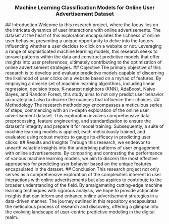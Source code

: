 <div align="center">
  <h3 align="center">Machine Learning Classification Models for Online User Advertisement Dataset</h3>
</div>
## Introduction
Welcome to this research project, where the focus lies on the intricate dynamics of user interactions with online advertisements. The dataset at the heart of this exploration encapsulates the richness of online user behavior, presenting a unique opportunity to delve into the factors influencing whether a user decides to click on a website or not. Leveraging a range of sophisticated machine learning models, this research seeks to unravel patterns within the data and construct predictive models that offer insights into user preferences, ultimately contributing to the optimization of online advertisement strategies.
## Objective
The primary objective of this research is to develop and evaluate predictive models capable of discerning the likelihood of user clicks on a website based on a myriad of features. By employing a diverse set of machine learning algorithms, including linear regression, decision trees, K-nearest neighbors (KNN), AdaBoost, Naive Bayes, and Random Forest, this study aims to not only predict user behavior accurately but also to discern the nuances that influence their choices.
## Methodology
The research methodology encompasses a meticulous series of steps, commencing with an in-depth exploration of the online user advertisement dataset. This exploration involves comprehensive data preprocessing, feature engineering, and standardization to ensure the dataset's integrity and prepare it for model training. Subsequently, a suite of machine learning models is applied, each meticulously trained, and evaluated using robust metrics to gauge its efficacy in predicting user clicks.
## Results and Insights
Through this research, we endeavor to unearth valuable insights into the underlying patterns of user engagement with online advertisements. By comparing and contrasting the performance of various machine learning models, we aim to discern the most effective approaches for predicting user behavior based on the unique features encapsulated in the dataset.
## Conclusion
This research project not only serves as a comprehensive exploration of the complexities inherent in user interactions with online advertisements but also aspires to contribute to the broader understanding of the field. By amalgamating cutting-edge machine learning techniques with rigorous analysis, we hope to provide actionable insights that can inform and enhance online advertisement strategies in a data-driven manner. The journey outlined in this repository encapsulates the meticulous process of research and discovery, offering a glimpse into the evolving landscape of user-centric predictive modeling in the digital realm.
